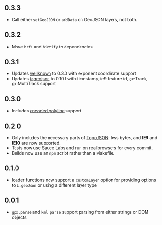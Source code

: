 ## 0.3.3

* Call either `setGeoJSON` or `addData` on GeoJSON layers, not both.

## 0.3.2

* Move `brfs` and `hintify` to dependencies.

## 0.3.1

* Updates [wellknown](https://github.com/mapbox/wellknown) to 0.3.0 with exponent coordinate support
* Updates [togeojson](https://github.com/mapbox/togeojson) to 0.10.1 with timestamp, ie9 feature id, gx:Track, gx:MultiTrack support

## 0.3.0

* Includes [encoded polyline](https://developers.google.com/maps/documentation/utilities/polylinealgorithm) support.

## 0.2.0

* Only includes the necessary parts of [TopoJSON](https://github.com/mbostock/topojson): less bytes,
  and **IE9** and **IE10** are now supported.
* Tests now use Sauce Labs and run on real browsers for every commit.
* Builds now use an `npm` script rather than a Makefile.

## 0.1.0

* loader functions now support a `customLayer` option for providing options to
  `L.geoJson` or using a different layer type.

## 0.0.1

* `gpx.parse` and `kml.parse` support parsing from either strings or DOM objects

